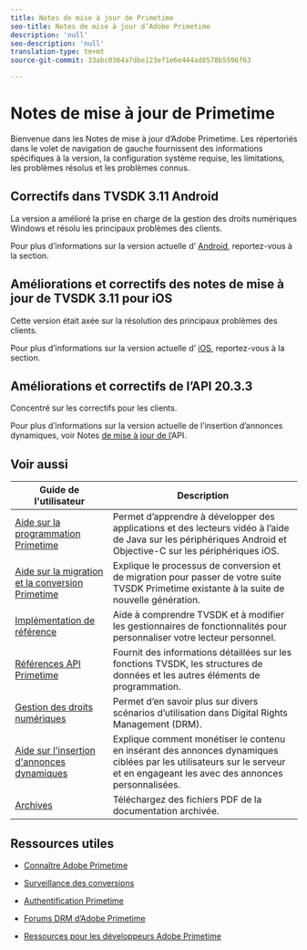 ```yaml
---
title: Notes de mise à jour de Primetime
seo-title: Notes de mise à jour d’Adobe Primetime
description: 'null'
seo-description: 'null'
translation-type: tm+mt
source-git-commit: 33abc0364a7dbe123ef1e6e444ad8578b5596f63

---
```



# Notes de mise à jour de Primetime

Bienvenue dans les Notes de mise à jour d’Adobe Primetime. Les  répertoriés dans le volet de navigation de gauche fournissent des informations spécifiques à la version, la configuration système requise, les limitations, les problèmes résolus et les problèmes connus.

## Correctifs dans TVSDK 3.11 Android

La version a amélioré la prise en charge de la gestion des droits numériques Windows et résolu les principaux problèmes des clients.

Pour plus d’informations sur la version actuelle d’ [Android](../release-notes/tvsdk-3x-android.md), reportez-vous à la section.

## Améliorations et correctifs des notes de mise à jour de TVSDK 3.11 pour iOS

Cette version était axée sur la résolution des principaux problèmes des clients.

Pour plus d’informations sur la version actuelle d’ [iOS](../release-notes/tvsdk-3x-ios.md), reportez-vous à la section.

## Améliorations et correctifs de l’API 20.3.3

Concentré sur les correctifs pour les clients.

Pour plus d’informations sur la version actuelle de l’insertion d’annonces dynamiques, voir Notes [de mise à jour de l’](ptai-19x-release-notes.md)API.

## Voir aussi

| Guide de l&#39;utilisateur | Description |
|--- |--- |
| [Aide sur la programmation Primetime](/help/programming/home.md) | Permet d’apprendre à développer des applications et des lecteurs vidéo à l’aide de Java sur les périphériques Android et Objective-C sur les périphériques iOS. |
| [Aide sur la migration et la conversion Primetime](/help/migration-guides/home.md) | Explique le processus de conversion et de migration pour passer de votre suite TVSDK Primetime existante à la suite de nouvelle génération. |
| [Implémentation de référence](/help/android-reference-implementation/home.md) | Aide à comprendre TVSDK et à modifier les gestionnaires de fonctionnalités pour personnaliser votre lecteur personnel. |
| [Références API Primetime](/help/reference/api-references.md) | Fournit des informations détaillées sur les fonctions TVSDK, les structures de données et les autres éléments de programmation. |
| [Gestion des droits numériques](/help/digital-rights-management/home.md) | Permet d’en savoir plus sur divers scénarios d’utilisation dans Digital Rights Management (DRM). |
| [Aide sur l&#39;insertion d&#39;annonces dynamiques](/help/dynamic-ad-insertion/home.md) | Explique comment monétiser le contenu en insérant des annonces dynamiques ciblées par les utilisateurs sur le serveur et en engageant   les avec des annonces personnalisées. |
| [Archives](https://helpx.adobe.com/primetime/archives.html) | Téléchargez des fichiers PDF de la documentation archivée. |

## Ressources utiles

* [Connaître Adobe Primetime](https://www.adobe.com/in/marketing/primetime.html)

* [Surveillance des conversions](https://tve.helpdocsonline.com/concurrency-monitoring-introduction)

* [Authentification Primetime](https://tve.helpdocsonline.com/home)

* [Forums DRM d’Adobe Primetime](https://forums.adobe.com/community/adobe_access)

* [Ressources pour les développeurs Adobe Primetime](https://www.adobe.com/devnet/primetime.html)
